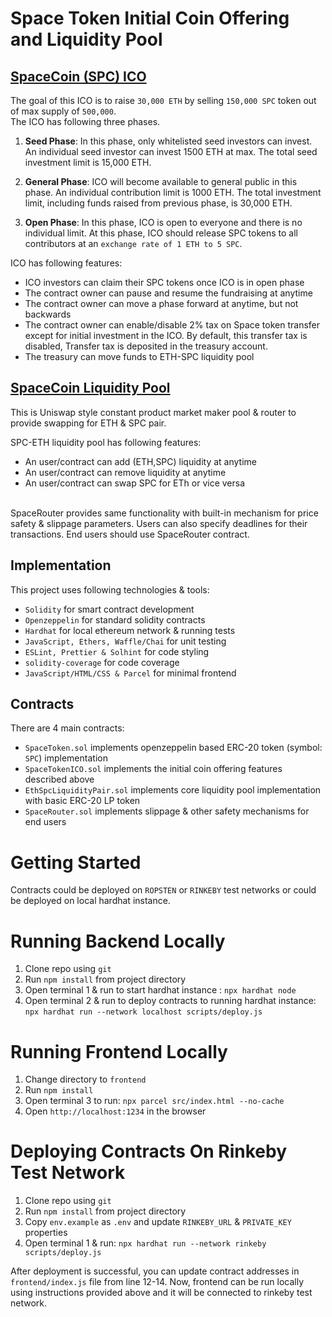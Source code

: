 # Space Token Initial Coin Offering and Liquidity Pool

## <ins>SpaceCoin (SPC) ICO</ins>
The goal of this ICO is to raise `30,000 ETH` by selling `150,000 SPC` token out of max supply of `500,000`. <br>
The ICO has following three phases.

1. **Seed Phase**: In this phase, only whitelisted seed investors can invest. An individual seed investor can invest 1500 ETH at max. The total seed investment limit is 15,000 ETH.

2. **General Phase**: ICO will become available to general public in this phase. An individual contribution limit is 1000 ETH. The total investment limit, including funds raised from previous phase, is 30,000 ETH.

3. **Open Phase**: In this phase, ICO is open to everyone and there is no individual limit. At this phase, ICO should release SPC tokens to all contributors at an `exchange rate of 1 ETH to 5 SPC`.

ICO has following features:
- ICO investors can claim their SPC tokens once ICO is in open phase
- The contract owner can pause and resume the fundraising at anytime
- The contract owner can move a phase forward at anytime, but not backwards
- The contract owner can enable/disable 2% tax on Space token transfer except for initial investment in the ICO. By default, this transfer tax is disabled, Transfer tax is deposited in the treasury account.
- The treasury can move funds to ETH-SPC liquidity pool

## <ins>SpaceCoin Liquidity Pool</ins>
This is Uniswap style constant product market maker pool & router to provide swapping for ETH & SPC pair.

SPC-ETH liquidity pool has following features:
- An user/contract can add (ETH,SPC) liquidity at anytime
- An user/contract can remove liquidity at anytime
- An user/contract can swap SPC for ETh or vice versa
<br>
SpaceRouter provides same functionality with built-in mechanism for price safety & slippage parameters. Users can also specify deadlines for their transactions. End users should use SpaceRouter contract.

## Implementation
This project uses following technologies & tools:
- `Solidity` for smart contract development
- `Openzeppelin` for standard solidity contracts
- `Hardhat` for local ethereum network & running tests
- `JavaScript, Ethers, Waffle/Chai` for unit testing
- `ESLint, Prettier & Solhint` for code styling
- `solidity-coverage` for code coverage
- `JavaScript/HTML/CSS & Parcel` for minimal frontend
  
## Contracts
There are 4 main contracts:
- `SpaceToken.sol` implements openzeppelin based ERC-20 token (symbol: `SPC`) implementation
- `SpaceTokenICO.sol` implements the initial coin offering features described above
- `EthSpcLiquidityPair.sol` implements core liquidity pool implementation with basic ERC-20 LP token
- `SpaceRouter.sol` implements slippage & other safety mechanisms for end users

# Getting Started
Contracts could be deployed on `ROPSTEN` or `RINKEBY` test networks or could be deployed on local hardhat instance.

# Running Backend Locally
1. Clone repo using `git`
2. Run `npm install` from project directory
3. Open terminal 1 & run to start hardhat instance : `npx hardhat node`
4. Open terminal 2 & run to deploy contracts to running hardhat instance: `npx hardhat run --network localhost scripts/deploy.js`

# Running Frontend Locally
1. Change directory to `frontend`
2. Run `npm install`
3. Open terminal 3 to run: `npx parcel src/index.html --no-cache`
4. Open `http://localhost:1234` in the browser

# Deploying Contracts On Rinkeby Test Network
1. Clone repo using `git`
2. Run `npm install` from project directory
3. Copy `env.example` as `.env` and update `RINKEBY_URL` & `PRIVATE_KEY` properties
4. Open terminal 1 & run: `npx hardhat run --network rinkeby scripts/deploy.js`
   
After deployment is successful, you can update contract addresses in `frontend/index.js` file from line 12-14.
Now, frontend can be run locally using instructions provided above and it will be connected to rinkeby test network.